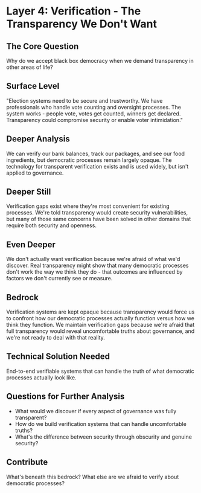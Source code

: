 # Layer 4: Verification - The Transparency We Don't Want

## The Core Question
Why do we accept black box democracy when we demand transparency in other areas of life?

## Surface Level
"Election systems need to be secure and trustworthy. We have professionals who handle vote counting and oversight processes. The system works - people vote, votes get counted, winners get declared. Transparency could compromise security or enable voter intimidation."

## Deeper Analysis
We can verify our bank balances, track our packages, and see our food ingredients, but democratic processes remain largely opaque. The technology for transparent verification exists and is used widely, but isn't applied to governance.

## Deeper Still
Verification gaps exist where they're most convenient for existing processes. We're told transparency would create security vulnerabilities, but many of those same concerns have been solved in other domains that require both security and openness.

## Even Deeper
We don't actually want verification because we're afraid of what we'd discover. Real transparency might show that many democratic processes don't work the way we think they do - that outcomes are influenced by factors we don't currently see or measure.

## Bedrock
Verification systems are kept opaque because transparency would force us to confront how our democratic processes actually function versus how we think they function. We maintain verification gaps because we're afraid that full transparency would reveal uncomfortable truths about governance, and we're not ready to deal with that reality.

## Technical Solution Needed
End-to-end verifiable systems that can handle the truth of what democratic processes actually look like.

## Questions for Further Analysis
- What would we discover if every aspect of governance was fully transparent?
- How do we build verification systems that can handle uncomfortable truths?
- What's the difference between security through obscurity and genuine security?

## Contribute
What's beneath this bedrock? What else are we afraid to verify about democratic processes?
